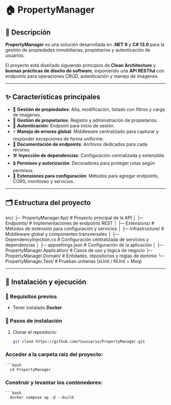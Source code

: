 # 🏠 PropertyManager

## 📖 Descripción
**PropertyManager** es una solución desarrollada en **.NET 9** y **C# 13.0** para la gestión de propiedades inmobiliarias, propietarios y autenticación de usuarios.  

El proyecto está diseñado siguiendo principios de **Clean Architecture** y **buenas prácticas de diseño de software**, exponiendo una **API RESTful** con endpoints para operaciones CRUD, autenticación y manejo de imágenes.

---

## ✨ Características principales
- 📌 **Gestión de propiedades**: Alta, modificación, listado con filtros y carga de imágenes.  
- 👤 **Gestión de propietarios**: Registro y administración de propietarios.  
- 🔐 **Autenticación**: Endpoint para inicio de sesión.  
- ⚡ **Manejo de errores global**: Middleware centralizado para capturar y responder excepciones de forma uniforme.  
- 📑 **Documentación de endpoints**: Archivos dedicados para cada recurso.  
- 🛠️ **Inyección de dependencias**: Configuración centralizada y extensible.  
- 🔒 **Permisos y autorización**: Decoradores para proteger rutas según permisos.  
- 🧩 **Extensiones para configuración**: Métodos para agregar endpoints, CORS, monitoreo y servicios.  

---

## 🗂️ Estructura del proyecto
src/
├─ PropertyManager.Api/ # Proyecto principal de la API
│ ├─ Endpoints/ # Implementaciones de endpoints REST
│ ├─ Extensions/ # Métodos de extensión para configuración y servicios
│ ├─ Infrastructure/ # Middleware global y componentes transversales
│ ├─ DependencyInjection.cs # Configuración centralizada de servicios y dependencias
│ ├─ appsettings.json # Configuración de la aplicación
│
├─ PropertyManager.Application/ # Casos de uso y lógica de negocio
├─ PropertyManager.Domain/ # Entidades, repositorios y reglas de dominio
└─ PropertyManager.Test/ # Pruebas unitarias (xUnit / NUnit + Moq)



---

## 🚀 Instalación y ejecución

### 🔹 Requisitos previos
- Tener instalado **Docker**.

### 🔹 Pasos de instalación
1. Clonar el repositorio:
   ```bash
   git clone https://github.com/tuusuario/PropertyManager.git
   
### Acceder a la carpeta raíz del proyecto:
    ```bash
      cd PropertyManager

### Construir y levantar los contenedores:
    ```bash
      docker compose up -d --build

